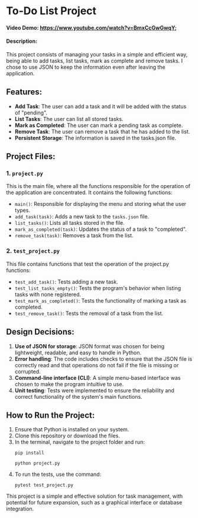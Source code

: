 # To-Do List Project

#### Video Demo: https://www.youtube.com/watch?v=BmxCcGwGwqY;

#### Description:

This project consists of managing your tasks in a simple and efficient way, being able to add tasks, list tasks, mark as complete and remove tasks. I chose to use JSON to keep the information even after leaving the application.

## Features:

- **Add Task**: The user can add a task and it will be added with the status of "pending".
- **List Tasks**: The user can list all stored tasks.
- **Mark as Completed**: The user can mark a pending task as complete.
- **Remove Task**: The user can remove a task that he has added to the list.
- **Persistent Storage**: The information is saved in the tasks.json file.

## Project Files:

### 1. `project.py`

This is the main file, where all the functions responsible for the operation of the application are concentrated. It contains the following functions:

- `main()`: Responsible for displaying the menu and storing what the user types.
- `add_task(task)`: Adds a new task to the `tasks.json` file.
- `list_tasks()`: Lists all tasks stored in the file.
- `mark_as_completed(task)`: Updates the status of a task to "completed".
- `remove_task(task)`: Removes a task from the list.

### 2. `test_project.py`

This file contains functions that test the operation of the project.py functions:

- `test_add_task()`: Tests adding a new task.
- `test_list_tasks_empty()`: Tests the program's behavior when listing tasks with none registered.
- `test_mark_as_completed()`: Tests the functionality of marking a task as completed.
- `test_remove_task()`: Tests the removal of a task from the list.

## Design Decisions:

1. **Use of JSON for storage**: JSON format was chosen for being lightweight, readable, and easy to handle in Python.
2. **Error handling**: The code includes checks to ensure that the JSON file is correctly read and that operations do not fail if the file is missing or corrupted.
3. **Command-line interface (CLI)**: A simple menu-based interface was chosen to make the program intuitive to use.
4. **Unit testing**: Tests were implemented to ensure the reliability and correct functionality of the system's main functions.

## How to Run the Project:

1. Ensure that Python is installed on your system.
2. Clone this repository or download the files.
3. In the terminal, navigate to the project folder and run:
   ```
   pip install
   ```
   ```
   python project.py
   ```
4. To run the tests, use the command:
   ```
   pytest test_project.py
   ```

This project is a simple and effective solution for task management, with potential for future expansion, such as a graphical interface or database integration.